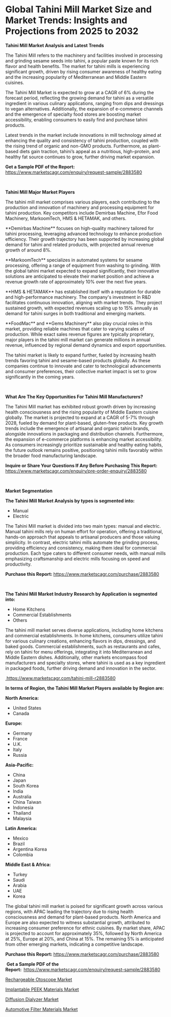 <p><h1>Global Tahini Mill Market Size and Market Trends: Insights and Projections from 2025 to 2032</h1></p><p><strong>Tahini Mill Market Analysis and Latest Trends</strong></p>
<p><p>The Tahini Mill refers to the machinery and facilities involved in processing and grinding sesame seeds into tahini, a popular paste known for its rich flavor and health benefits. The market for tahini mills is experiencing significant growth, driven by rising consumer awareness of healthy eating and the increasing popularity of Mediterranean and Middle Eastern cuisines. </p><p>The Tahini Mill Market is expected to grow at a CAGR of 6% during the forecast period, reflecting the growing demand for tahini as a versatile ingredient in various culinary applications, ranging from dips and dressings to vegan alternatives. Additionally, the expansion of e-commerce channels and the emergence of specialty food stores are boosting market accessibility, enabling consumers to easily find and purchase tahini products. </p><p>Latest trends in the market include innovations in mill technology aimed at enhancing the quality and consistency of tahini production, coupled with the rising trend of organic and non-GMO products. Furthermore, as plant-based diets gain traction, tahini’s appeal as a nutritious, high-protein, and healthy fat source continues to grow, further driving market expansion.</p></p>
<p><strong>Get a Sample PDF of the Report:&nbsp;</strong> <a href="https://www.marketscagr.com/enquiry/request-sample/2883580?utm_campaign=1868&utm_medium=2&utm_source=Github&utm_content=ia&utm_term=13032025&utm_id=tahini-mill">https://www.marketscagr.com/enquiry/request-sample/2883580</a></p>
<p>&nbsp;</p>
<p><strong>Tahini Mill Major Market Players</strong></p>
<p><p>The tahini mill market comprises various players, each contributing to the production and innovation of machinery and processing equipment for tahini production. Key competitors include Demirbas Machine, Efor Food Machinery, MarkoomTech, HMS & HETAMAK, and others.</p><p>**Demirbas Machine** focuses on high-quality machinery tailored for tahini processing, leveraging advanced technology to enhance production efficiency. Their growth trajectory has been supported by increasing global demand for tahini and related products, with projected annual revenue growth of around 8%.</p><p>**MarkoomTech** specializes in automated systems for sesame processing, offering a range of equipment from washing to grinding. With the global tahini market expected to expand significantly, their innovative solutions are anticipated to elevate their market position and achieve a revenue growth rate of approximately 10% over the next five years.</p><p>**HMS & HETAMAK** has established itself with a reputation for durable and high-performance machinery. The company's investment in R&D facilitates continuous innovation, aligning with market trends. They project sustained growth, with expected revenues scaling up to 15% annually as demand for tahini surges in both traditional and emerging markets.</p><p>**FoodMac** and **Gems Machinery** also play crucial roles in this market, providing reliable machines that cater to varying scales of production. While exact sales revenue figures are typically proprietary, major players in the tahini mill market can generate millions in annual revenue, influenced by regional demand dynamics and export opportunities.</p><p>The tahini market is likely to expand further, fueled by increasing health trends favoring tahini and sesame-based products globally. As these companies continue to innovate and cater to technological advancements and consumer preferences, their collective market impact is set to grow significantly in the coming years.</p></p>
<p>&nbsp;</p>
<p><strong>What Are The Key Opportunities For Tahini Mill Manufacturers?</strong></p>
<p><p>The Tahini Mill market has exhibited robust growth driven by increasing health consciousness and the rising popularity of Middle Eastern cuisine globally. The market is projected to expand at a CAGR of 5-7% through 2028, fueled by demand for plant-based, gluten-free products. Key growth trends include the emergence of artisanal and organic tahini brands, alongside innovations in packaging and distribution channels. Furthermore, the expansion of e-commerce platforms is enhancing market accessibility. As consumers increasingly prioritize sustainable and healthy eating habits, the future outlook remains positive, positioning tahini mills favorably within the broader food manufacturing landscape.</p></p>
<p><strong>Inquire or Share Your Questions If Any Before Purchasing This Report:</strong> <a href="https://www.marketscagr.com/enquiry/pre-order-enquiry/2883580?utm_campaign=1868&utm_medium=2&utm_source=Github&utm_content=ia&utm_term=13032025&utm_id=tahini-mill">https://www.marketscagr.com/enquiry/pre-order-enquiry/2883580</a></p>
<p>&nbsp;</p>
<p><strong>Market Segmentation</strong></p>
<p><strong>The Tahini Mill Market Analysis by types is segmented into:</strong></p>
<p><ul><li>Manual</li><li>Electric</li></ul></p>
<p><p>The Tahini Mill market is divided into two main types: manual and electric. Manual tahini mills rely on human effort for operation, offering a traditional, hands-on approach that appeals to artisanal producers and those valuing simplicity. In contrast, electric tahini mills automate the grinding process, providing efficiency and consistency, making them ideal for commercial production. Each type caters to different consumer needs, with manual mills emphasizing craftsmanship and electric mills focusing on speed and productivity.</p></p>
<p><strong>Purchase this Report:&nbsp;</strong><a href="https://www.marketscagr.com/purchase/2883580?utm_campaign=1868&utm_medium=2&utm_source=Github&utm_content=ia&utm_term=13032025&utm_id=tahini-mill">https://www.marketscagr.com/purchase/2883580</a></p>
<p>&nbsp;</p>
<p><strong>The Tahini Mill Market Industry Research by Application is segmented into:</strong></p>
<p><ul><li>Home Kitchens</li><li>Commercial Establishments</li><li>Others</li></ul></p>
<p><p>The tahini mill market serves diverse applications, including home kitchens and commercial establishments. In home kitchens, consumers utilize tahini for various culinary creations, enhancing flavors in dips, dressings, and baked goods. Commercial establishments, such as restaurants and cafes, rely on tahini for menu offerings, integrating it into Mediterranean and Middle Eastern dishes. Additionally, other markets encompass food manufacturers and specialty stores, where tahini is used as a key ingredient in packaged foods, further driving demand and innovation in the sector.</p></p>
<p><a href="https://www.marketscagr.com/tahini-mill-r2883580?utm_campaign=1868&utm_medium=2&utm_source=Github&utm_content=ia&utm_term=13032025&utm_id=tahini-mill">&nbsp;https://www.marketscagr.com/tahini-mill-r2883580</a></p>
<p><strong>In terms of Region, the Tahini Mill Market Players available by Region are:</strong></p>
<p>
    <p> <strong> North America: </strong>
        <ul>
            <li>United States</li>
            <li>Canada</li>
        </ul>
        </p> 
    <p> <strong> Europe: </strong>
        <ul>
            <li>Germany</li>
            <li>France</li>
            <li>U.K.</li>
            <li>Italy</li>
            <li>Russia</li>
        </ul>
        </p> 
    <p> <strong> Asia-Pacific: </strong>
        <ul>
            <li>China</li>
            <li>Japan</li>
            <li>South Korea</li>
            <li>India</li>
            <li>Australia</li>
            <li>China Taiwan</li>
            <li>Indonesia</li>
            <li>Thailand</li>
            <li>Malaysia</li>
        </ul>
        </p> 
    <p> <strong> Latin America: </strong>
        <ul>
            <li>Mexico</li>
            <li>Brazil</li>
            <li>Argentina Korea</li>
            <li>Colombia</li>
        </ul>
        </p> 
    <p> <strong> Middle East & Africa: </strong>
        <ul>
            <li>Turkey</li>
            <li>Saudi</li>
            <li>Arabia</li>
            <li>UAE</li>
            <li>Korea</li>
        </ul>
    </p>
    </p>
<p><p>The global tahini mill market is poised for significant growth across various regions, with APAC leading the trajectory due to rising health consciousness and demand for plant-based products. North America and Europe are also expected to witness substantial growth, attributed to increasing consumer preference for ethnic cuisines. By market share, APAC is projected to account for approximately 35%, followed by North America at 25%, Europe at 20%, and China at 15%. The remaining 5% is anticipated from other emerging markets, indicating a competitive landscape.</p></p>
<p><strong>Purchase this Report: </strong><a href="https://www.marketscagr.com/purchase/2883580?utm_campaign=1868&utm_medium=2&utm_source=Github&utm_content=ia&utm_term=13032025&utm_id=tahini-mill">https://www.marketscagr.com/purchase/2883580</a></p>
<p>&nbsp;<strong>Get a Sample PDF of the Report:&nbsp;&nbsp;</strong><a href="https://www.marketscagr.com/enquiry/request-sample/2883580?utm_campaign=1868&utm_medium=2&utm_source=Github&utm_content=ia&utm_term=13032025&utm_id=tahini-mill">https://www.marketscagr.com/enquiry/request-sample/2883580</a></p>
<p><strong></strong></p>
<p><p><a href="https://github.com/dagnewopus/Market-Research-Report-List-1/blob/main/rechargeable-otoscope-market.md?utm_campaign=1868&utm_medium=2&utm_source=Github&utm_content=ia&utm_term=13032025&utm_id=tahini-mill">Rechargeable Otoscope Market</a></p><p><a href="https://github.com/nyanikumchu/Market-Research-Report-List-1/blob/main/implantable-peek-materials-market.md?utm_campaign=1868&utm_medium=2&utm_source=Github&utm_content=ia&utm_term=13032025&utm_id=tahini-mill">Implantable PEEK Materials Market</a></p><p><a href="https://github.com/suebabuhai/Market-Research-Report-List-1/blob/main/diffusion-dialyzer-market.md?utm_campaign=1868&utm_medium=2&utm_source=Github&utm_content=ia&utm_term=13032025&utm_id=tahini-mill">Diffusion Dialyzer Market</a></p><p><a href="https://github.com/RickHolmes3/Market-Research-Report-List-7/blob/main/automotive-filter-materials-market.md?utm_campaign=1868&utm_medium=2&utm_source=Github&utm_content=ia&utm_term=13032025&utm_id=tahini-mill">Automotive Filter Materials Market</a></p></p>